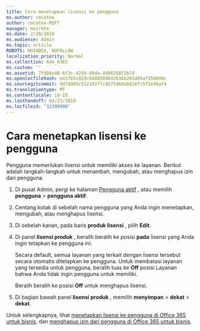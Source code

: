 ```yaml
---
title: Cara menetapkan lisensi ke pengguna
ms.author: cmcatee
author: cmcatee-MSFT
manager: mnirkhe
ms.date: 2/20/2018
ms.audience: Admin
ms.topic: article
ROBOTS: NOINDEX, NOFOLLOW
localization_priority: Normal
ms.collection: Adm_O365
ms.custom: ''
ms.assetid: 7fd08e48-6f3c-4259-88da-4d06288f2b7d
ms.openlocfilehash: e437b5c029c8488589bd2636b265d09af550690c
ms.sourcegitcommit: 9d78905c512192ffc4675468abd2efc5f2e4baf4
ms.translationtype: MT
ms.contentlocale: id-ID
ms.lasthandoff: 04/23/2019
ms.locfileid: "32399990"
---
```

# <a name="how-to-assign-a-license-to-a-user"></a>Cara menetapkan lisensi ke pengguna

Pengguna memerlukan lisensi untuk memiliki akses ke layanan. Berikut adalah langkah-langkah untuk menambah, mengubah, atau menghapus izin dari pengguna.
  
1. Di pusat Admin, pergi ke halaman [Pengguna aktif](https://go.microsoft.com/fwlink/p/?linkid=834822) , atau memilih **pengguna** \> **pengguna aktif**.
    
2. Centang kotak di sebelah nama pengguna yang Anda ingin menetapkan, mengubah, atau menghapus lisensi.
    
3. Di sebelah kanan, pada baris **produk lisensi** , pilih **Edit**.
    
4. Di panel **lisensi produk** , beralih beralih ke posisi **pada** lisensi yang Anda ingin tetapkan ke pengguna ini. 
    
    Secara default, semua layanan yang terkait dengan lisensi tersebut secara otomatis ditetapkan ke pengguna. Untuk membatasi layanan yang tersedia untuk pengguna, beralih tuas ke **Off** posisi Layanan bahwa Anda tidak ingin pengguna untuk memiliki. 
    
    Beralih beralih ke posisi **Off** untuk menghapus lisensi. 
    
5. Di bagian bawah panel **lisensi produk** , memilih **menyimpan** \> **dekat** \> **dekat**.
    
Untuk selengkapnya, lihat [menetapkan lisensi ke pengguna di Office 365 untuk bisnis](https://support.office.com/article/997596b5-4173-4627-b915-36abac6786dc), dan [menghapus izin dari pengguna di Office 365 untuk bisnis](https://support.office.com/article/9b497c85-d0a4-4735-80fa-d3565bc05bd1).
  

